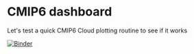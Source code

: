 # CMIP6 dashboard

Let's test a quick CMIP6 Cloud plotting routine to see if it works

[![Binder](https://mybinder.org/badge_logo.svg)](https://mybinder.org/v2/gh/afunktamu/CMIP6_dashboard.git/HEAD)
